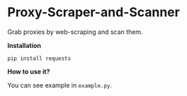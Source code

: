 # Proxy-Scraper-and-Scanner
Grab proxies by web-scraping and scan them.

**Installation**
```
pip install requests
```

**How to use it?**

You can see example in ```example.py```.
